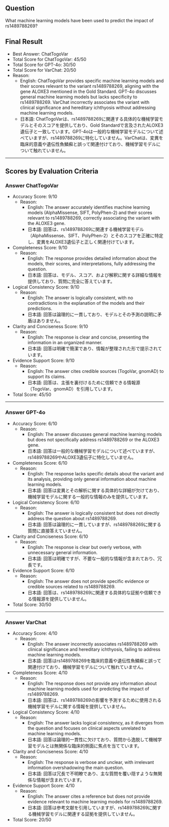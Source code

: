 ## Question

What machine learning models have been used to predict the impact of rs1489788269?

## Final Result

- Best Answer: ChatTogoVar
- Total Score for ChatTogoVar: 45/50
- Total Score for GPT-4o: 30/50
- Total Score for VarChat: 20/50
- Reason:
  - English: ChatTogoVar provides specific machine learning models and their scores relevant to the variant rs1489788269, aligning with the gene ALOXE3 mentioned in the Gold Standard. GPT-4o discusses general machine learning models but lacks specificity to rs1489788269. VarChat incorrectly associates the variant with clinical significance and hereditary ichthyosis without addressing machine learning models.
  - 日本語: ChatTogoVarは、rs1489788269に関連する具体的な機械学習モデルとそのスコアを提供しており、Gold Standardで言及されたALOXE3遺伝子と一致しています。GPT-4oは一般的な機械学習モデルについて述べていますが、rs1489788269に特化していません。VarChatは、変異を臨床的意義や遺伝性魚鱗癬と誤って関連付けており、機械学習モデルについて触れていません。

---

## Scores by Evaluation Criteria

### Answer ChatTogoVar
- Accuracy Score: 9/10
  - Reason: 
    - English: The answer accurately identifies machine learning models (AlphaMissense, SIFT, PolyPhen-2) and their scores relevant to rs1489788269, correctly associating the variant with the ALOXE3 gene.
    - 日本語: 回答は、rs1489788269に関連する機械学習モデル（AlphaMissense、SIFT、PolyPhen-2）とそのスコアを正確に特定し、変異をALOXE3遺伝子と正しく関連付けています。
- Completeness Score: 9/10
  - Reason: 
    - English: The response provides detailed information about the models, their scores, and interpretations, fully addressing the question.
    - 日本語: 回答は、モデル、スコア、および解釈に関する詳細な情報を提供しており、質問に完全に答えています。
- Logical Consistency Score: 9/10
  - Reason: 
    - English: The answer is logically consistent, with no contradictions in the explanation of the models and their predictions.
    - 日本語: 回答は論理的に一貫しており、モデルとその予測の説明に矛盾はありません。
- Clarity and Conciseness Score: 9/10
  - Reason: 
    - English: The response is clear and concise, presenting the information in an organized manner.
    - 日本語: 回答は明確で簡潔であり、情報が整理された形で提示されています。
- Evidence Support Score: 9/10
  - Reason: 
    - English: The answer cites credible sources (TogoVar, gnomAD) to support its claims.
    - 日本語: 回答は、主張を裏付けるために信頼できる情報源（TogoVar、gnomAD）を引用しています。
- Total Score: 45/50

---

### Answer GPT-4o
- Accuracy Score: 6/10
  - Reason: 
    - English: The answer discusses general machine learning models but does not specifically address rs1489788269 or the ALOXE3 gene.
    - 日本語: 回答は一般的な機械学習モデルについて述べていますが、rs1489788269やALOXE3遺伝子に特化していません。
- Completeness Score: 6/10
  - Reason: 
    - English: The response lacks specific details about the variant and its analysis, providing only general information about machine learning models.
    - 日本語: 回答は変異とその解析に関する具体的な詳細が欠けており、機械学習モデルに関する一般的な情報のみを提供しています。
- Logical Consistency Score: 6/10
  - Reason: 
    - English: The answer is logically consistent but does not directly address the question about rs1489788269.
    - 日本語: 回答は論理的に一貫していますが、rs1489788269に関する質問に直接答えていません。
- Clarity and Conciseness Score: 6/10
  - Reason: 
    - English: The response is clear but overly verbose, with unnecessary general information.
    - 日本語: 回答は明確ですが、不要な一般的な情報が含まれており、冗長です。
- Evidence Support Score: 6/10
  - Reason: 
    - English: The answer does not provide specific evidence or credible sources related to rs1489788269.
    - 日本語: 回答は、rs1489788269に関連する具体的な証拠や信頼できる情報源を提供していません。
- Total Score: 30/50

---

### Answer VarChat
- Accuracy Score: 4/10
  - Reason: 
    - English: The answer incorrectly associates rs1489788269 with clinical significance and hereditary ichthyosis, failing to address machine learning models.
    - 日本語: 回答はrs1489788269を臨床的意義や遺伝性魚鱗癬と誤って関連付けており、機械学習モデルについて触れていません。
- Completeness Score: 4/10
  - Reason: 
    - English: The response does not provide any information about machine learning models used for predicting the impact of rs1489788269.
    - 日本語: 回答は、rs1489788269の影響を予測するために使用される機械学習モデルに関する情報を提供していません。
- Logical Consistency Score: 4/10
  - Reason: 
    - English: The answer lacks logical consistency, as it diverges from the question and focuses on clinical aspects unrelated to machine learning models.
    - 日本語: 回答は論理的一貫性に欠けており、質問から逸脱して機械学習モデルとは無関係な臨床的側面に焦点を当てています。
- Clarity and Conciseness Score: 4/10
  - Reason: 
    - English: The response is verbose and unclear, with irrelevant information overshadowing the main question.
    - 日本語: 回答は冗長で不明瞭であり、主な質問を覆い隠すような無関係な情報が含まれています。
- Evidence Support Score: 4/10
  - Reason: 
    - English: The answer cites a reference but does not provide evidence relevant to machine learning models for rs1489788269.
    - 日本語: 回答は参考文献を引用していますが、rs1489788269に関する機械学習モデルに関連する証拠を提供していません。
- Total Score: 20/50